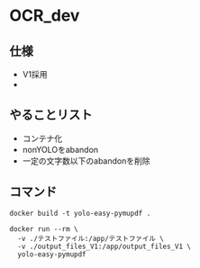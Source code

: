 # OCR_dev

## 仕様
- V1採用
- 

## やることリスト
- コンテナ化
- nonYOLOをabandon
- 一定の文字数以下のabandonを削除


## コマンド
```
docker build -t yolo-easy-pymupdf .
```

```
docker run --rm \
  -v ./テストファイル:/app/テストファイル \
  -v ./output_files_V1:/app/output_files_V1 \
  yolo-easy-pymupdf
```